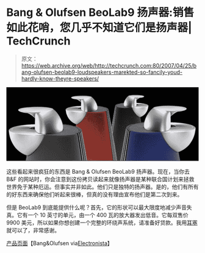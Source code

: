 # Bang & Olufsen BeoLab9 扬声器:销售如此花哨，您几乎不知道它们是扬声器| TechCrunch

> 原文：<https://web.archive.org/web/http://techcrunch.com:80/2007/04/25/bang-olufsen-beolab9-loudspeakers-marekted-so-fancily-youd-hardly-know-theyre-speakers/>

[![beolab9.jpg](img/701d784291a765a2e4e6b902f6ea2981.png)](https://web.archive.org/web/20140916163056/http://tctechcrunch2011.files.wordpress.com/2007/04/beolab9.jpg "beolab9.jpg")

这些看起来很疯狂的东西是 Bang & Olufsen BeoLab9 扬声器。现在，当你去 B&F 的网站时，你会注意到这份拷贝读起来就像扬声器是某种联合国计划来拯救世界免于某种厄运。但事实并非如此。他们只是独特的扬声器。是的，他们有所有的好东西来确保他们听起来很棒，但真的没有理由宣布他们是第二次到来。

但是 BeoLab9 到底能提供什么呢？首先，它的形状可以最大限度地减少声音失真。它有一个 10 英寸的单元，由一个 400 瓦的放大器发出低音。它每双售价 9900 美元，所以如果你想创建一个完整的环绕声系统，请准备好贷款。我用[耳塞](https://web.archive.org/web/20140916163056/http://crunchgear.com/2007/04/20/history-changing-ultimate-ears-headphones-on-the-way/)就可以了，非常感谢。

[产品页面](https://web.archive.org/web/20140916163056/http://www.bang-olufsen.com/page.asp?id=292)【Bang&Olufsen via[Electronista](https://web.archive.org/web/20140916163056/http://www.electronista.com/articles/07/04/25/beolab9.loudspeaker.debuts/)】